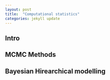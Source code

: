 ```yaml
---
layout: post
title:  "Computational statistics"
categories: jekyll update
---
```


## Intro

## MCMC Methods

## Bayesian Hirearchical modelling